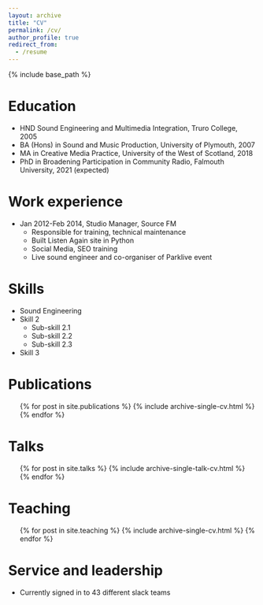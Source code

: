 ```yaml
---
layout: archive
title: "CV"
permalink: /cv/
author_profile: true
redirect_from:
  - /resume
---
```


{% include base_path %}

Education
======
* HND Sound Engineering and Multimedia Integration, Truro College, 2005
* BA (Hons) in Sound and Music Production, University of Plymouth, 2007
* MA in Creative Media Practice, University of the West of Scotland, 2018
* PhD in Broadening Participation in Community Radio, Falmouth University, 2021 (expected)

Work experience
======
* Jan 2012-Feb 2014, Studio Manager, Source FM
  * Responsible for training, technical maintenance
  * Built Listen Again site in Python
  * Social Media, SEO training
  * Live sound engineer and co-organiser of Parklive event
  
Skills
======
* Sound Engineering
* Skill 2
  * Sub-skill 2.1
  * Sub-skill 2.2
  * Sub-skill 2.3
* Skill 3

Publications
======
  <ul>{% for post in site.publications %}
    {% include archive-single-cv.html %}
  {% endfor %}</ul>
  
Talks
======
  <ul>{% for post in site.talks %}
    {% include archive-single-talk-cv.html %}
  {% endfor %}</ul>
  
Teaching
======
  <ul>{% for post in site.teaching %}
    {% include archive-single-cv.html %}
  {% endfor %}</ul>
  
Service and leadership
======
* Currently signed in to 43 different slack teams
